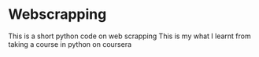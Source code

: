 # Webscrapping
This is a short python code on web scrapping
This is my what I learnt from taking a course in python on coursera

